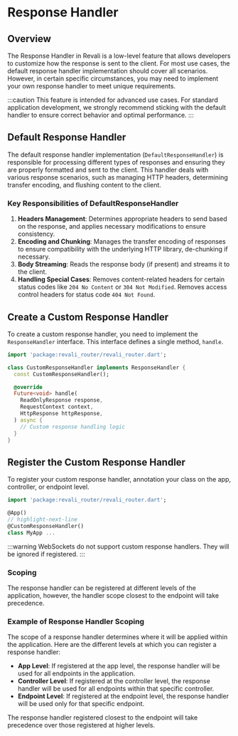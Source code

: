 # Response Handler

## Overview

The Response Handler in Revali is a low-level feature that allows developers to customize how the response is sent to the client. For most use cases, the default response handler implementation should cover all scenarios. However, in certain specific circumstances, you may need to implement your own response handler to meet unique requirements.

:::caution
This feature is intended for advanced use cases. For standard application development, we strongly recommend sticking with the default handler to ensure correct behavior and optimal performance.
:::

## Default Response Handler

The default response handler implementation (`DefaultResponseHandler`) is responsible for processing different types of responses and ensuring they are properly formatted and sent to the client. This handler deals with various response scenarios, such as managing HTTP headers, determining transfer encoding, and flushing content to the client.

### Key Responsibilities of DefaultResponseHandler

1. **Headers Management**: Determines appropriate headers to send based on the response, and applies necessary modifications to ensure consistency.
2. **Encoding and Chunking**: Manages the transfer encoding of responses to ensure compatibility with the underlying HTTP library, de-chunking if necessary.
3. **Body Streaming**: Reads the response body (if present) and streams it to the client.
4. **Handling Special Cases**: Removes content-related headers for certain status codes like `204 No Content` or `304 Not Modified`. Removes access control headers for status code `404 Not Found`.

## Create a Custom Response Handler

To create a custom response handler, you need to implement the `ResponseHandler` interface. This interface defines a single method, `handle`.

```dart
import 'package:revali_router/revali_router.dart';

class CustomResponseHandler implements ResponseHandler {
  const CustomResponseHandler();

  @override
  Future<void> handle(
    ReadOnlyResponse response,
    RequestContext context,
    HttpResponse httpResponse,
  ) async {
    // Custom response handling logic
  }
}
```

## Register the Custom Response Handler

To register your custom response handler, annotation your class on the app, controller, or endpoint level.

```dart
import 'package:revali_router/revali_router.dart';

@App()
// highlight-next-line
@CustomResponseHandler()
class MyApp ...
```

:::warning
WebSockets do not support custom response handlers. They will be ignored if registered.
:::

### Scoping

The response handler can be registered at different levels of the application, however, the handler scope closest to the endpoint will take precedence.

### Example of Response Handler Scoping

The scope of a response handler determines where it will be applied within the application. Here are the different levels at which you can register a response handler:

- **App Level**: If registered at the app level, the response handler will be used for all endpoints in the application.
- **Controller Level**: If registered at the controller level, the response handler will be used for all endpoints within that specific controller.
- **Endpoint Level**: If registered at the endpoint level, the response handler will be used only for that specific endpoint.

The response handler registered closest to the endpoint will take precedence over those registered at higher levels.
